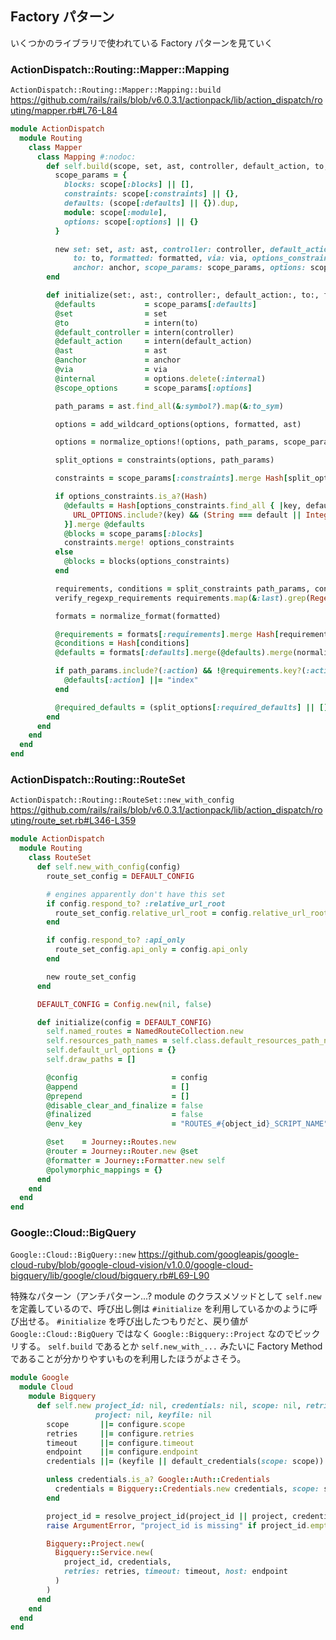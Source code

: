 ## Factory パターン

いくつかのライブラリで使われている Factory パターンを見ていく

### ActionDispatch::Routing::Mapper::Mapping

`ActionDispatch::Routing::Mapper::Mapping::build`
https://github.com/rails/rails/blob/v6.0.3.1/actionpack/lib/action_dispatch/routing/mapper.rb#L76-L84

```rb
module ActionDispatch
  module Routing
    class Mapper
      class Mapping #:nodoc:
        def self.build(scope, set, ast, controller, default_action, to, via, formatted, options_constraints, anchor, options)
          scope_params = {
            blocks: scope[:blocks] || [],
            constraints: scope[:constraints] || {},
            defaults: (scope[:defaults] || {}).dup,
            module: scope[:module],
            options: scope[:options] || {}
          }

          new set: set, ast: ast, controller: controller, default_action: default_action,
              to: to, formatted: formatted, via: via, options_constraints: options_constraints,
              anchor: anchor, scope_params: scope_params, options: scope_params[:options].merge(options)
        end

        def initialize(set:, ast:, controller:, default_action:, to:, formatted:, via:, options_constraints:, anchor:, scope_params:, options:)
          @defaults           = scope_params[:defaults]
          @set                = set
          @to                 = intern(to)
          @default_controller = intern(controller)
          @default_action     = intern(default_action)
          @ast                = ast
          @anchor             = anchor
          @via                = via
          @internal           = options.delete(:internal)
          @scope_options      = scope_params[:options]

          path_params = ast.find_all(&:symbol?).map(&:to_sym)

          options = add_wildcard_options(options, formatted, ast)

          options = normalize_options!(options, path_params, scope_params[:module])

          split_options = constraints(options, path_params)

          constraints = scope_params[:constraints].merge Hash[split_options[:constraints] || []]

          if options_constraints.is_a?(Hash)
            @defaults = Hash[options_constraints.find_all { |key, default|
              URL_OPTIONS.include?(key) && (String === default || Integer === default)
            }].merge @defaults
            @blocks = scope_params[:blocks]
            constraints.merge! options_constraints
          else
            @blocks = blocks(options_constraints)
          end

          requirements, conditions = split_constraints path_params, constraints
          verify_regexp_requirements requirements.map(&:last).grep(Regexp)

          formats = normalize_format(formatted)

          @requirements = formats[:requirements].merge Hash[requirements]
          @conditions = Hash[conditions]
          @defaults = formats[:defaults].merge(@defaults).merge(normalize_defaults(options))

          if path_params.include?(:action) && !@requirements.key?(:action)
            @defaults[:action] ||= "index"
          end

          @required_defaults = (split_options[:required_defaults] || []).map(&:first)
        end
      end
    end
  end
end
```


### ActionDispatch::Routing::RouteSet

`ActionDispatch::Routing::RouteSet::new_with_config`
https://github.com/rails/rails/blob/v6.0.3.1/actionpack/lib/action_dispatch/routing/route_set.rb#L346-L359

```rb
module ActionDispatch
  module Routing
    class RouteSet
      def self.new_with_config(config)
        route_set_config = DEFAULT_CONFIG

        # engines apparently don't have this set
        if config.respond_to? :relative_url_root
          route_set_config.relative_url_root = config.relative_url_root
        end

        if config.respond_to? :api_only
          route_set_config.api_only = config.api_only
        end

        new route_set_config
      end

      DEFAULT_CONFIG = Config.new(nil, false)

      def initialize(config = DEFAULT_CONFIG)
        self.named_routes = NamedRouteCollection.new
        self.resources_path_names = self.class.default_resources_path_names
        self.default_url_options = {}
        self.draw_paths = []

        @config                     = config
        @append                     = []
        @prepend                    = []
        @disable_clear_and_finalize = false
        @finalized                  = false
        @env_key                    = "ROUTES_#{object_id}_SCRIPT_NAME"

        @set    = Journey::Routes.new
        @router = Journey::Router.new @set
        @formatter = Journey::Formatter.new self
        @polymorphic_mappings = {}
      end
    end
  end
end
```

### Google::Cloud::BigQuery

`Google::Cloud::BigQuery::new`
https://github.com/googleapis/google-cloud-ruby/blob/google-cloud-vision/v1.0.0/google-cloud-bigquery/lib/google/cloud/bigquery.rb#L69-L90

特殊なパターン（アンチパターン...?
module のクラスメソッドとして `self.new` を定義しているので、呼び出し側は `#initialize` を利用しているかのように呼び出せる。
`#initialize` を呼び出したつもりだと、戻り値が `Google::Cloud::BigQuery` ではなく `Google::Bigquery::Project` なのでビックリする。
`self.build` であるとか `self.new_with_...` みたいに Factory Method であることが分かりやすいものを利用したほうがよさそう。

```rb
module Google
  module Cloud
    module Bigquery
      def self.new project_id: nil, credentials: nil, scope: nil, retries: nil, timeout: nil, endpoint: nil,
                   project: nil, keyfile: nil
        scope       ||= configure.scope
        retries     ||= configure.retries
        timeout     ||= configure.timeout
        endpoint    ||= configure.endpoint
        credentials ||= (keyfile || default_credentials(scope: scope))

        unless credentials.is_a? Google::Auth::Credentials
          credentials = Bigquery::Credentials.new credentials, scope: scope
        end

        project_id = resolve_project_id(project_id || project, credentials)
        raise ArgumentError, "project_id is missing" if project_id.empty?

        Bigquery::Project.new(
          Bigquery::Service.new(
            project_id, credentials,
            retries: retries, timeout: timeout, host: endpoint
          )
        )
      end
    end
  end
end
```
